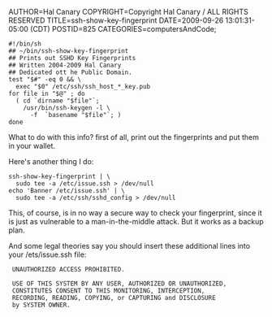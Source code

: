 AUTHOR=Hal Canary
COPYRIGHT=Copyright Hal Canary / ALL RIGHTS RESERVED
TITLE=ssh-show-key-fingerprint
DATE=2009-09-26 13:01:31-05:00 (CDT)
POSTID=825
CATEGORIES=computersAndCode;

    #!/bin/sh
    ## ~/bin/ssh-show-key-fingerprint
    ## Prints out SSHD Key Fingerprints
    ## Written 2004-2009 Hal Canary
    ## Dedicated ott he Public Domain.
    test "$#" -eq 0 && \
      exec "$0" /etc/ssh/ssh_host_*_key.pub
    for file in "$@" ; do
      ( cd `dirname "$file"`;
        /usr/bin/ssh-keygen -l \
          -f  `basename "$file"`; )
    done

What to do with this info? first of all, print out the fingerprints and put them in your wallet.

Here's another thing I do:

    ssh-show-key-fingerprint | \
      sudo tee -a /etc/issue.ssh > /dev/null
    echo 'Banner /etc/issue.ssh' | \
      sudo tee -a /etc/ssh/sshd_config > /dev/null

This, of course, is in no way a secure way to check your fingerprint, since it is just as vulnerable to a man-in-the-middle attack. But it works as a backup plan.

And some legal theories say you should insert these additional lines into your /ets/issue.ssh file:

     UNAUTHORIZED ACCESS PROHIBITED.
    
     USE OF THIS SYSTEM BY ANY USER, AUTHORIZED OR UNAUTHORIZED,
     CONSTITUTES CONSENT TO THIS MONITORING, INTERCEPTION,
     RECORDING, READING, COPYING, or CAPTURING and DISCLOSURE
     by SYSTEM OWNER.
